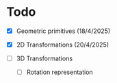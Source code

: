 # Todo

- [x] Geometric primitives (18/4/2025)

- [x] 2D Transformations (20/4/2025)

- [ ] 3D Transformations
  
  - [ ] Rotation representation

